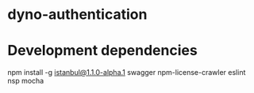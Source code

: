 # dyno-authentication

# Development dependencies

npm install -g istanbul@1.1.0-alpha.1 swagger npm-license-crawler eslint nsp mocha
